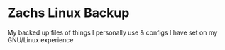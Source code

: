 # Zachs Linux Backup
My backed up files of things I personally use &amp; configs I have set on my GNU/Linux experience 
